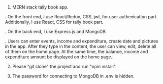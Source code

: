 1. MERN stack tally book app.

. On the front end, I use React/Redux, CSS, jwt,  for user authenication part. Additionally, I use React, CSS for tally book part.

. On the back end, I use Express.js and MongoDB.

. Users can enter events, income and expenditure, create date and pictures in the app. After they type in the content, the user can view, edit, delete all of them    on the home page. At the same time, the balance, income and expenditure amount be displayed on the home page.

2. Please "git clone" the project and run "npm install".

3. The password for connecting to MongoDB in .env is hidden.
